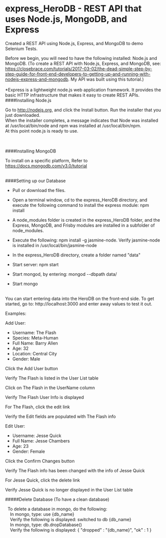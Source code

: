 # express_HeroDB - REST API that uses Node.js, MongoDB, and Express
Created a REST API using Node.js, Express, and MongoDB to demo Selenium Tests.


Before we begin, you will need to have the following installed: Node.js and MongoDB. (To create a REST API with Node.js, Express, and MongoDB, see: https://closebrace.com/tutorials/2017-03-02/the-dead-simple-step-by-step-guide-for-front-end-developers-to-getting-up-and-running-with-nodejs-express-and-mongodb. My API was built using this tutorial.)
<br /><br />
*Express is a lightweight node.js web application framework. It provides the basic HTTP infrastructure that makes it easy to create REST APIs.
<br />
####Installing Node.js

Go to http://nodejs.org, and click the Install button.
Run the installer that you just downloaded. <br />
When the installer completes, a message indicates that Node was installed at /usr/local/bin/node and npm was installed at /usr/local/bin/npm.<br />
At this point node.js is ready to use. 

<br /><br />
####Installing MongoDB

To install on a specific platform, Refer to https://docs.mongodb.com/v3.0/tutorial

<br />
####Setting up our Database

- Pull or download the files.

- Open a terminal window, cd to the express_HeroDB directory, and execute the following command to install the express module: npm install

- A node_modules folder is created in the express_HeroDB folder, and the Express, MongoDB, and Frisby modules are installed in a subfolder of node_modules.

- Execute the following: npm install -g jasmine-node. Verify jasmine-node is installed in /usr/local/bin/jasmine-node

- In the express_HeroDB directory, create a folder named "data"

- Start server: npm start

- Start mongod, by entering: mongod --dbpath data/

- Start mongo
 

<br />
You can start entering data into the HeroDB on the front-end side. To get started, go to: http://localhost:3000 and enter away values to test it out.


Examples:

 Add User:
 - Username: The Flash
 - Species: Meta-Human
 - Full Name: Barry Allen
 - Age: 32
 - Location: Central City
 - Gender: Male

 Click the Add User button

 Verify The Flash is listed in the User List table

 Click on The Flash in the UserName column

 Verify The Flash User Info is displayed

 For The Flash, click the edit link

 Verify the Edit fields are populated with The Flash info

 Edit User:
 - Username: Jesse Quick
 - Full Name: Jesse Chambers
 - Age: 23
 - Gender: Female

Click the Confirm Changes button

Verify The Flash info has been changed with the info of Jesse Quick

For Jesse Quick, click the delete link

Verify Jesse Quick is no longer displayed in the User List table


#####Delete Database (To have a clean database)

 &nbsp;&nbsp;To delete a database in mongo, do the following:
 <br />&nbsp;&nbsp;&nbsp;&nbsp;In mongo, type: use {db_name}
 <br />&nbsp;&nbsp;&nbsp;&nbsp;Verify the following is displayed: switched to db {db_name}
 <br />&nbsp;&nbsp;&nbsp;&nbsp;In mongo, type: db.dropDatabase()
 <br />&nbsp;&nbsp;&nbsp;&nbsp;Verify the following is displayed: { "dropped" : "{db_name}", "ok" : 1 }
  